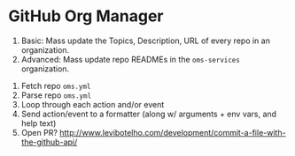 # GitHub Org Manager

1. Basic: Mass update the Topics, Description, URL of every repo in an
   organization.
2. Advanced: Mass update repo READMEs in the `oms-services` organization.

1) Fetch repo `oms.yml`
2) Parse repo `oms.yml`
3) Loop through each action and/or event
4) Send action/event to a formatter (along w/ arguments + env vars, and help
   text)
5) Open PR?
   http://www.levibotelho.com/development/commit-a-file-with-the-github-api/
